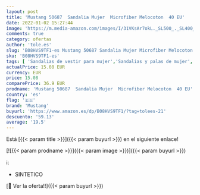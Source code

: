```yaml
---
layout: post
title: 'Mustang 50687  Sandalia Mujer  Microfiber Melocoton  40 EU'
date: 2022-01-02 15:27:44
image: 'https://m.media-amazon.com/images/I/31VKsAr7okL._SL500_._SL400_.jpg'
comments: true
category: ofertas
author: 'tole.es'
slug: 'B08HVS9TF1-es Mustang 50687 Sandalia Mujer Microfiber Melocoton 40 EU'
sku: 'B08HVS9TF1-es'
tags: [ 'Sandalias de vestir para mujer','Sandalias y palas de mujer','Zapatos','Zapatos para mujer','Zapatos y complementos','mustang','sandalia', ]
actualPrice: 15.08 EUR
currency: EUR
price: 15.08
comparePrice: 36.9 EUR
prodname: 'Mustang 50687  Sandalia Mujer  Microfiber Melocoton  40 EU'
country: 'es'
flag: '🇪🇸'
brand: 'Mustang'
buyurl: 'https://www.amazon.es/dp/B08HVS9TF1/?tag=tolees-21'
descuento: '59.13'
average: '19.5'
---
```


Está [{{< param title >}}]({{< param buyurl >}}) en el siguiente enlace!

[![{{< param prodname >}}]({{< param image >}})]({{< param buyurl >}})

ℹ️:

- SINTETICO

[🛒 Ver la oferta!!]({{< param buyurl >}})
